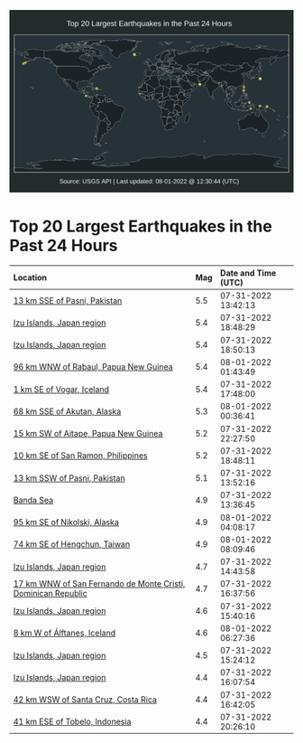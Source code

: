 ![Map](./map.png)

# Top 20 Largest Earthquakes in the Past 24 Hours

| Location | Mag | Date and Time (UTC) |
|:---|:---|:---|
| [13 km SSE of Pasni, Pakistan](https://earthquake.usgs.gov/earthquakes/eventpage/us6000i6yz) | 5.5 | 07-31-2022 13:42:13 |
| [Izu Islands, Japan region](https://earthquake.usgs.gov/earthquakes/eventpage/us6000i70w) | 5.4 | 07-31-2022 18:48:29 |
| [Izu Islands, Japan region](https://earthquake.usgs.gov/earthquakes/eventpage/us6000i70n) | 5.4 | 07-31-2022 18:50:13 |
| [96 km WNW of Rabaul, Papua New Guinea](https://earthquake.usgs.gov/earthquakes/eventpage/us6000i72t) | 5.4 | 08-01-2022 01:43:49 |
| [1 km SE of Vogar, Iceland](https://earthquake.usgs.gov/earthquakes/eventpage/us6000i70d) | 5.4 | 07-31-2022 17:48:00 |
| [68 km SSE of Akutan, Alaska](https://earthquake.usgs.gov/earthquakes/eventpage/us6000i72k) | 5.3 | 08-01-2022 00:36:41 |
| [15 km SW of Aitape, Papua New Guinea](https://earthquake.usgs.gov/earthquakes/eventpage/us6000i71u) | 5.2 | 07-31-2022 22:27:50 |
| [10 km SE of San Ramon, Philippines](https://earthquake.usgs.gov/earthquakes/eventpage/us6000i70q) | 5.2 | 07-31-2022 18:48:11 |
| [13 km SSW of Pasni, Pakistan](https://earthquake.usgs.gov/earthquakes/eventpage/us6000i6z0) | 5.1 | 07-31-2022 13:52:16 |
| [Banda Sea](https://earthquake.usgs.gov/earthquakes/eventpage/us6000i6yx) | 4.9 | 07-31-2022 13:36:45 |
| [95 km SE of Nikolski, Alaska](https://earthquake.usgs.gov/earthquakes/eventpage/us6000i73d) | 4.9 | 08-01-2022 04:08:17 |
| [74 km SE of Hengchun, Taiwan](https://earthquake.usgs.gov/earthquakes/eventpage/us6000i74a) | 4.9 | 08-01-2022 08:09:46 |
| [Izu Islands, Japan region](https://earthquake.usgs.gov/earthquakes/eventpage/us6000i6zj) | 4.7 | 07-31-2022 14:43:58 |
| [17 km WNW of San Fernando de Monte Cristi, Dominican Republic](https://earthquake.usgs.gov/earthquakes/eventpage/us6000i701) | 4.7 | 07-31-2022 16:37:56 |
| [Izu Islands, Japan region](https://earthquake.usgs.gov/earthquakes/eventpage/us6000i6zt) | 4.6 | 07-31-2022 15:40:16 |
| [8 km W of Álftanes, Iceland](https://earthquake.usgs.gov/earthquakes/eventpage/us6000i73y) | 4.6 | 08-01-2022 06:27:36 |
| [Izu Islands, Japan region](https://earthquake.usgs.gov/earthquakes/eventpage/us6000i6zp) | 4.5 | 07-31-2022 15:24:12 |
| [Izu Islands, Japan region](https://earthquake.usgs.gov/earthquakes/eventpage/us6000i6zy) | 4.4 | 07-31-2022 16:07:54 |
| [42 km WSW of Santa Cruz, Costa Rica](https://earthquake.usgs.gov/earthquakes/eventpage/us6000i703) | 4.4 | 07-31-2022 16:42:05 |
| [41 km ESE of Tobelo, Indonesia](https://earthquake.usgs.gov/earthquakes/eventpage/us6000i719) | 4.4 | 07-31-2022 20:26:10 |
